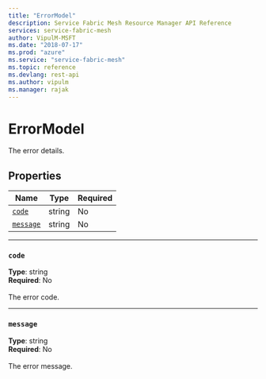 ```yaml
---
title: "ErrorModel"
description: Service Fabric Mesh Resource Manager API Reference
services: service-fabric-mesh
author: VipulM-MSFT
ms.date: "2018-07-17"
ms.prod: "azure"
ms.service: "service-fabric-mesh"
ms.topic: reference
ms.devlang: rest-api
ms.author: vipulm
ms.manager: rajak
---
```

# ErrorModel

The error details.

## Properties
| Name | Type | Required |
| --- | --- | --- |
| [`code`](#code) | string | No |
| [`message`](#message) | string | No |

____
### `code`
__Type__: string <br/>
__Required__: No<br/>
<br/>
The error code.

____
### `message`
__Type__: string <br/>
__Required__: No<br/>
<br/>
The error message.
